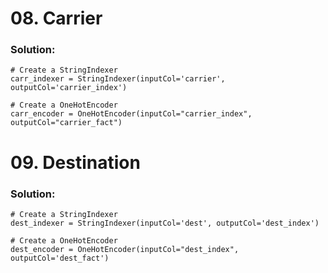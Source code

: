 # 08. Carrier

### Solution: 

```
# Create a StringIndexer
carr_indexer = StringIndexer(inputCol='carrier', outputCol='carrier_index')

# Create a OneHotEncoder
carr_encoder = OneHotEncoder(inputCol="carrier_index", outputCol="carrier_fact")
```

# 09. Destination

### Solution:
```
# Create a StringIndexer
dest_indexer = StringIndexer(inputCol='dest', outputCol='dest_index')

# Create a OneHotEncoder
dest_encoder = OneHotEncoder(inputCol="dest_index", outputCol='dest_fact')
```
